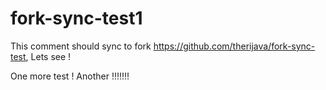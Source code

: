 # fork-sync-test1

This comment should sync to fork https://github.com/therijava/fork-sync-test, Lets see !

One more test !
Another !!!!!!!

